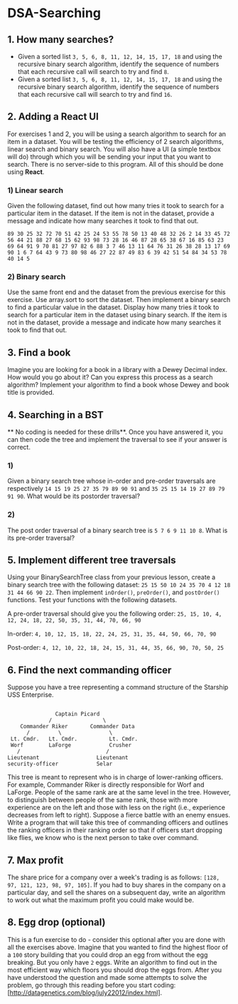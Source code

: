 # DSA-Searching

## 1. How many searches?
  - Given a sorted list `3, 5, 6, 8, 11, 12, 14, 15, 17, 18` and using the recursive binary search algorithm, identify the sequence of numbers that each recursive call will search to try and find `8`.
  - Given a sorted list `3, 5, 6, 8, 11, 12, 14, 15, 17, 18` and using the recursive binary search algorithm, identify the sequence of numbers that each recursive call will search to try and find `16`.

## 2. Adding a React UI
For exercises 1 and 2, you will be using a search algorithm to search for an item in a dataset. You will be testing the efficiency of 2 search algorithms, linear search and binary search. You will also have a UI (a simple textbox will do) through which you will be sending your input that you want to search. There is no server-side to this program. All of this should be done using <b>React</b>.

  ### 1) Linear search
  Given the following dataset, find out how many tries it took to search for a particular item in the dataset. If the item is not in the dataset, provide a message and indicate how many searches it took to find that out.

`89 30 25 32 72 70 51 42 25 24 53 55 78 50 13 40 48 32 26 2 14 33 45 72 56 44 21 88 27 68 15 62 93 98 73 28 16 46 87 28 65 38 67 16 85 63 23 69 64 91 9 70 81 27 97 82 6 88 3 7 46 13 11 64 76 31 26 38 28 13 17 69 90 1 6 7 64 43 9 73 80 98 46 27 22 87 49 83 6 39 42 51 54 84 34 53 78 40 14 5`

  ### 2) Binary search
  Use the same front end and the dataset from the previous exercise for this exercise. Use array.sort to sort the dataset. Then implement a binary search to find a particular value in the dataset. Display how many tries it took to search for a particular item in the dataset using binary search. If the item is not in the dataset, provide a message and indicate how many searches it took to find that out.

## 3. Find a book
Imagine you are looking for a book in a library with a Dewey Decimal index. How would you go about it? Can you express this process as a search algorithm? Implement your algorithm to find a book whose Dewey and book title is provided.

## 4. Searching in a BST
** No coding is needed for these drills**. Once you have answered it, you can then code the tree and implement the traversal to see if your answer is correct.

  ### 1) 
  Given a binary search tree whose in-order and pre-order traversals are respectively `14 15 19 25 27 35 79 89 90 91` and `35 25 15 14 19 27 89 79 91 90`. What would be its postorder traversal?
  ### 2) 
  The post order traversal of a binary search tree is `5 7 6 9 11 10 8`. What is its pre-order traversal?

##  5. Implement different tree traversals
Using your BinarySearchTree class from your previous lesson, create a binary search tree with the following dataset: `25 15 50 10 24 35 70 4 12 18 31 44 66 90 22`. Then implement `inOrder()`, `preOrder()`, and `postOrder()` functions. Test your functions with the following datasets.

A pre-order traversal should give you the following order: `25, 15, 10, 4, 12, 24, 18, 22, 50, 35, 31, 44, 70, 66, 90`

In-order: `4, 10, 12, 15, 18, 22, 24, 25, 31, 35, 44, 50, 66, 70, 90`

Post-order: `4, 12, 10, 22, 18, 24, 15, 31, 44, 35, 66, 90, 70, 50, 25`

##  6. Find the next commanding officer
Suppose you have a tree representing a command structure of the Starship USS Enterprise.
````

               Captain Picard
             /                \
    Commander Riker       Commander Data
      /         \               \
 Lt. Cmdr.   Lt. Cmdr.          Lt. Cmdr.
 Worf        LaForge            Crusher
   /                           /
Lieutenant                  Lieutenant
security-officer            Selar
````
This tree is meant to represent who is in charge of lower-ranking officers. For example, Commander Riker is directly responsible for Worf and LaForge. People of the same rank are at the same level in the tree. However, to distinguish between people of the same rank, those with more experience are on the left and those with less on the right (i.e., experience decreases from left to right). Suppose a fierce battle with an enemy ensues. Write a program that will take this tree of commanding officers and outlines the ranking officers in their ranking order so that if officers start dropping like flies, we know who is the next person to take over command.

## 7. Max profit
The share price for a company over a week's trading is as follows: `[128, 97, 121, 123, 98, 97, 105]`. If you had to buy shares in the company on a particular day, and sell the shares on a subsequent day, write an algorithm to work out what the maximum profit you could make would be.

## 8. Egg drop (optional)
This is a fun exercise to do - consider this optional after you are done with all the exercises above. Imagine that you wanted to find the highest floor of a `100` story building that you could drop an egg from without the egg breaking. But you only have `2` eggs. Write an algorithm to find out in the most efficient way which floors you should drop the eggs from. After you have understood the question and made some attempts to solve the problem, go through this reading before you start coding: [http://datagenetics.com/blog/july22012/index.html].
